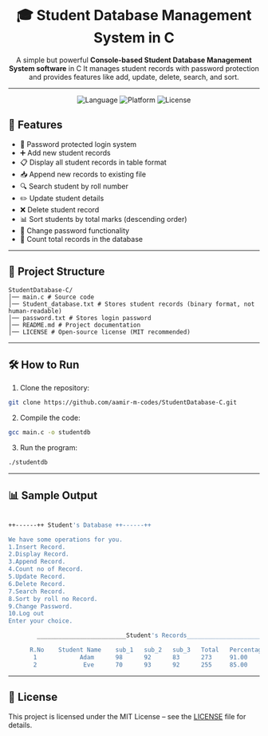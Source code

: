 <div align="center">

# 🎓 Student Database Management System in C
A simple but powerful **Console-based Student Database Management System software** in C
It manages student records with password protection and provides features like add, update, delete, search, and sort.

---

![Language](https://img.shields.io/badge/Language-C-blue)
![Platform](https://img.shields.io/badge/Platform-Console-lightgrey)
![License](https://img.shields.io/badge/License-MIT-green)

</div>

## 🚀 Features
- 🔑 Password protected login system  
- ➕ Add new student records  
- 📋 Display all student records in table format  
- 📥 Append new records to existing file  
- 🔍 Search student by roll number  
- ✏️ Update student details  
- ❌ Delete student record  
- 📊 Sort students by total marks (descending order)  
- 🔐 Change password functionality  
- 🧮 Count total records in the database

---

## 📂 Project Structure
```
StudentDatabase-C/
│── main.c # Source code
│── Student_database.txt # Stores student records (binary format, not human-readable)
│── password.txt # Stores login password
│── README.md # Project documentation
│── LICENSE # Open-source license (MIT recommended)
```

---

## 🛠️ How to Run

1. Clone the repository:
  ```bash
  git clone https://github.com/aamir-m-codes/StudentDatabase-C.git
  ```
2. Compile the code:
  ```bash
  gcc main.c -o studentdb
  ```
3. Run the program:
  ```bash
  ./studentdb
  ```

---

## 📊 Sample Output
  ```bash

++------++ Student's Database ++------++

We have some operations for you.        
1.Insert Record.
2.Display Record.
3.Append Record.
4.Count no of Record.
5.Update Record.
6.Delete Record.
7.Search Record.
8.Sort by roll no Record.
9.Change Password.
10.Log out
Enter your choice.
  ```
  
  ```bash
          _________________________Student's Records_________________________

        R.No    Student Name    sub_1   sub_2   sub_3   Total   Percentage 
         1            Adam      98      92      83      273     91.00      
         2             Eve      70      93      92      255     85.00  
  ```
---

## 📜 License
This project is licensed under the MIT License – see the [LICENSE](LICENSE) file for details.
